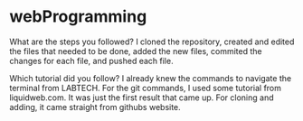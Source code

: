 # webProgramming

What are the steps you followed?
     I cloned the repository, created and edited the files that needed to be done, added the new files, commited the changes for each file, and pushed each file.

Which tutorial did you follow?
     I already knew the commands to navigate the terminal from LABTECH. For the git commands, I used some tutorial from liquidweb.com. It was just the first result that came up. For cloning and adding, it came straight from githubs website.
